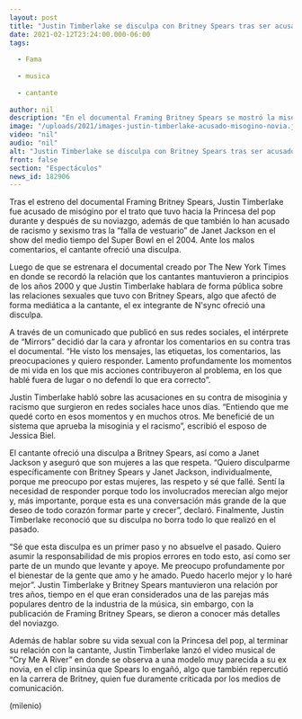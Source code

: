 ```yaml
---
layout: post
title: "Justin Timberlake se disculpa con Britney Spears tras ser acusado de misógino"
date: 2021-02-12T23:24:00.000-06:00
tags:
  
  - Fama
  
  - musica
  
  - cantante
  
author: nil
description: "En el documental Framing Britney Spears se mostró la misoginia que Justin Timberlake, ex novio de la cantante, hizo contra ella, ahora Justin se disculpó. "
image: "/uploads/2021/images-justin-timberlake-acusado-misogino-novia.jpg"
video: "nil"
audio: "nil"
alt: "Justin Timberlake se disculpa con Britney Spears tras ser acusado de misógino"
front: false
section: "Espectáculos"
news_id: 182906
---
```


Tras el estreno del documental Framing Britney Spears, Justin Timberlake fue acusado de misógino por el trato que tuvo hacia la Princesa del pop durante y después de su noviazgo, además de que también lo han acusado de racismo y sexismo tras la “falla de vestuario” de Janet Jackson en el show del medio tiempo del Super Bowl en el 2004. Ante los malos comentarios, el cantante ofreció una disculpa. 

Luego de que se estrenara el documental creado por The New York Times en donde se recordó la relación que los cantantes mantuvieron a principios de los años 2000 y que Justin Timberlake hablara de forma pública sobre las relaciones sexuales que tuvo con Britney Spears, algo que afectó de forma mediática a la cantante, el ex integrante de N'sync ofreció una disculpa. 

A través de un comunicado que publicó en sus redes sociales, el intérprete de “Mirrors” decidió dar la cara y afrontar los comentarios en su contra tras el documental. 
“He visto los mensajes, las etiquetas, los comentarios, las preocupaciones y quiero responder. Lamento profundamente los momentos de mi vida en los que mis acciones contribuyeron al problema, en los que hablé fuera de lugar o no defendí lo que era correcto”. 

Justin Timberlake habló sobre las acusaciones en su contra de misoginia y racismo que surgieron en redes sociales hace unos días. 
“Entiendo que me quedé corto en esos momentos y en muchos otros. Me beneficié de un sistema que aprueba la misoginia y el racismo”, escribió el esposo de Jessica Biel. 

El cantante ofreció una disculpa a Britney Spears, así como a Janet Jackson y aseguró que son mujeres a las que respeta. 
“Quiero disculparme específicamente con Britney Spears y Janet Jackson, individualmente, porque me preocupo por estas mujeres, las respeto y sé que fallé. Sentí la necesidad de responder porque todo los involucrados merecían algo mejor y, más importante, porque esta es una conversación más grande de la que deseo de todo corazón formar parte y crecer”, declaró. 
Finalmente, Justin Timberlake reconoció que su disculpa no borra todo lo que realizó en el pasado. 

“Sé que esta disculpa es un primer paso y no absuelve el pasado. Quiero asumir la responsabilidad de mis propios errores en todo esto, así como ser parte de un mundo que levante y apoye. Me preocupo profundamente por el bienestar de la gente que amo y he amado. Puedo hacerlo mejor y lo haré mejor”. 
Justin Timberlake y Britney Spears mantuvieron una relación por tres años, tiempo en el que eran considerados una de las parejas más populares dentro de la industria de la música, sin embargo, con la publicación de Framing Britney Spears, se dieron a conocer más detalles del noviazgo. 

Además de hablar sobre su vida sexual con la Princesa del pop, al terminar su relación con la cantante, Justin Timberlake lanzó el video musical de “Cry Me A River” en donde se observa a una modelo muy parecida a su ex novia, en el clip insinúa que Spears lo engañó, algo que también repercutió en la carrera de Britney, quien fue duramente criticada por los medios de comunicación. 

(milenio)